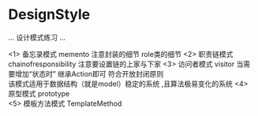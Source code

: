 # DesignStyle

...
  设计模式练习
...

<1> 备忘录模式 memento  注意封装的细节  role类的细节
<2> 职责链模式 chainofresponsibility 注意要设置链的上家与下家
<3> 访问者模式 visitor  当需要增加“状态时” 继承Action即可 符合开放封闭原则  
             该模式适用于数据结构（就是model）稳定的系统 ,且算法极易变化的系统
<4> 原型模式     prototype             
<5> 模板方法模式 TemplateMethod
